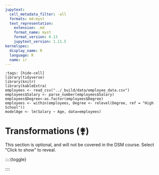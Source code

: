 ```yaml
---
jupytext:
  cell_metadata_filter: -all
  formats: md:myst
  text_representation:
    extension: .md
    format_name: myst
    format_version: 0.13
    jupytext_version: 1.11.5
kernelspec:
  display_name: R
  language: R
  name: ir
---
```


```{code-cell}
:tags: [hide-cell]
library(tidyverse)
library(knitr)
library(kableExtra)
employees <- read_csv("../_build/data/employee_data.csv")
employees$Salary <- parse_number(employees$Salary)
employees$Degree<-as.factor(employees$Degree)
employees <- within(employees, Degree <- relevel(Degree, ref = "High School"))
modelAge <- lm(Salary ~ Age, data=employees)
```

# Transformations (&#9909;)

This section is optional, and will not be covered in the DSM course. Select "Click to show" to reveal. 

::::{toggle}

::::